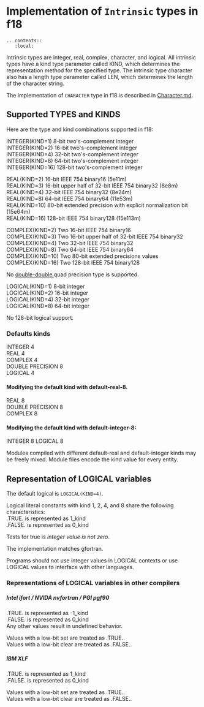 <!--===- docs/IntrinsicTypes.md

   Part of the LLVM Project, under the Apache License v2.0 with LLVM Exceptions.
   See https://llvm.org/LICENSE.txt for license information.
   SPDX-License-Identifier: Apache-2.0 WITH LLVM-exception

-->

# Implementation of `Intrinsic` types in f18

```eval_rst
.. contents::
   :local:
```

Intrinsic types are integer, real, complex, character, and logical.
All intrinsic types have a kind type parameter called KIND,
which determines the representation method for the specified type.
The intrinsic type character also has a length type parameter called LEN,
which determines the length of the character string.

The implementation of `CHARACTER` type in f18 is described
in [Character.md](Character.md).

## Supported TYPES and KINDS

Here are the type and kind combinations supported in f18:

INTEGER(KIND=1) 8-bit two's-complement integer  
INTEGER(KIND=2) 16-bit two's-complement integer  
INTEGER(KIND=4) 32-bit two's-complement integer  
INTEGER(KIND=8) 64-bit two's-complement integer  
INTEGER(KIND=16) 128-bit two's-complement integer  

REAL(KIND=2) 16-bit IEEE 754 binary16 (5e11m)  
REAL(KIND=3) 16-bit upper half of 32-bit IEEE 754 binary32 (8e8m)  
REAL(KIND=4) 32-bit IEEE 754 binary32 (8e24m)  
REAL(KIND=8) 64-bit IEEE 754 binary64 (11e53m)  
REAL(KIND=10) 80-bit extended precision with explicit normalization bit (15e64m)  
REAL(KIND=16) 128-bit IEEE 754 binary128 (15e113m)  

COMPLEX(KIND=2) Two 16-bit IEEE 754 binary16  
COMPLEX(KIND=3) Two 16-bit upper half of 32-bit IEEE 754 binary32  
COMPLEX(KIND=4) Two 32-bit IEEE 754 binary32  
COMPLEX(KIND=8) Two 64-bit IEEE 754 binary64  
COMPLEX(KIND=10) Two 80-bit extended precisions values  
COMPLEX(KIND=16) Two 128-bit IEEE 754 binary128  

No
[double-double
](https://en.wikipedia.org/wiki/Quadruple-precision_floating-point_format)
quad precision type is supported.

LOGICAL(KIND=1) 8-bit integer  
LOGICAL(KIND=2) 16-bit integer  
LOGICAL(KIND=4) 32-bit integer  
LOGICAL(KIND=8) 64-bit integer  

No 128-bit logical support.

### Defaults kinds

INTEGER 4  
REAL 4  
COMPLEX 4  
DOUBLE PRECISION 8  
LOGICAL 4  

#### Modifying the default kind with default-real-8.  
REAL 8  
DOUBLE PRECISION  8  
COMPLEX 8  

#### Modifying the default kind with default-integer-8:  
INTEGER 8
LOGICAL 8

Modules compiled with different default-real and default-integer kinds
may be freely mixed.
Module files encode the kind value for every entity.

## Representation of LOGICAL variables

The default logical is `LOGICAL(KIND=4)`.

Logical literal constants with kind 1, 2, 4, and 8
share the following characteristics:   
.TRUE. is represented as 1_kind  
.FALSE. is represented as 0_kind  

Tests for true is *integer value is not zero*.

The implementation matches gfortran.

Programs should not use integer values in LOGICAL contexts or
use LOGICAL values to interface with other languages.

### Representations of LOGICAL variables in other compilers

##### Intel ifort / NVIDA nvfortran / PGI pgf90
.TRUE. is represented as -1_kind  
.FALSE. is represented as 0_kind  
Any other values result in undefined behavior.  

Values with a low-bit set are treated as .TRUE..  
Values with a low-bit clear are treated as .FALSE..  

##### IBM XLF
.TRUE. is represented as 1_kind  
.FALSE. is represented as 0_kind  

Values with a low-bit set are treated as .TRUE..  
Values with a low-bit clear are treated as .FALSE..  

